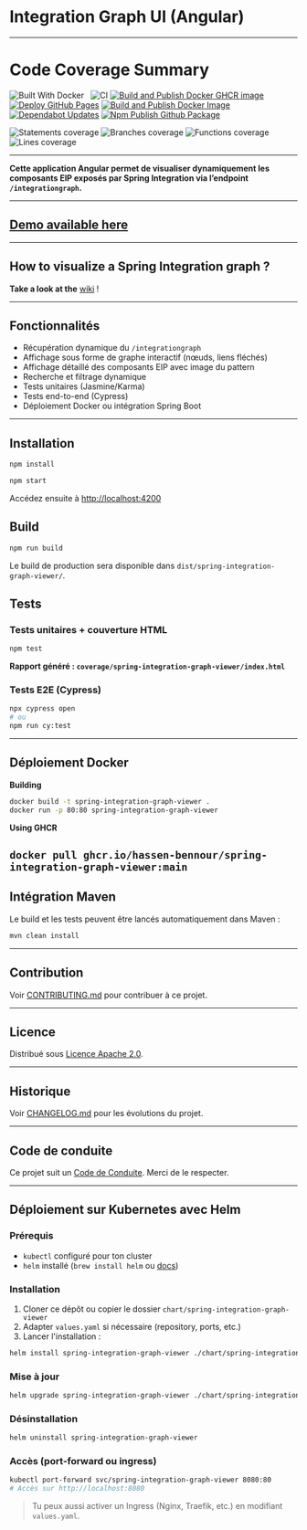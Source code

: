 # Integration Graph UI (Angular)

----------------------------------

# Code Coverage Summary

![Built With Docker](https://img.shields.io/badge/Built_With-Docker-informational?style=flat&logo=docker)
&nbsp;
![CI](https://github.com/Hassen-BENNOUR/spring-integration-graph-viewer/actions/workflows/ci.yml/badge.svg)
[![Build and Publish Docker GHCR image](https://github.com/Hassen-BENNOUR/spring-integration-graph-viewer/actions/workflows/docker-ghcr-publish.yml/badge.svg)](https://github.com/Hassen-BENNOUR/spring-integration-graph-viewer/actions/workflows/docker-ghcr-publish.yml)
[![Deploy GitHub Pages](https://github.com/Hassen-BENNOUR/spring-integration-graph-viewer/actions/workflows/deploy-pages.yml/badge.svg)](https://github.com/Hassen-BENNOUR/spring-integration-graph-viewer/actions/workflows/deploy-pages.yml)
[![Build and Publish Docker Image](https://github.com/Hassen-BENNOUR/spring-integration-graph-viewer/actions/workflows/docker-publish.yml/badge.svg)](https://github.com/Hassen-BENNOUR/spring-integration-graph-viewer/actions/workflows/docker-publish.yml)
[![Dependabot Updates](https://github.com/Hassen-BENNOUR/spring-integration-graph-viewer/actions/workflows/dependabot/dependabot-updates/badge.svg)](https://github.com/Hassen-BENNOUR/spring-integration-graph-viewer/actions/workflows/dependabot/dependabot-updates)
[![Npm Publish Github Package](https://github.com/Hassen-BENNOUR/spring-integration-graph-viewer/actions/workflows/npm-publish-github-packages.yml/badge.svg)](https://github.com/Hassen-BENNOUR/spring-integration-graph-viewer/actions/workflows/npm-publish-github-packages.yml)


<!-- coverage start -->
![Statements coverage](https://img.shields.io/badge/Statements-66.32%25-yellow)
![Branches coverage](https://img.shields.io/badge/Branches-31.03%25-yellow)
![Functions coverage](https://img.shields.io/badge/Functions-67.06%25-yellow)
![Lines coverage](https://img.shields.io/badge/Lines-65.47%25-yellow)
<!-- coverage end -->

----------------------------------
**Cette application Angular permet de visualiser dynamiquement les composants EIP exposés par Spring Integration via
l’endpoint `/integrationgraph`.**

----------------------------------

## [**Demo available here**](https://hassen-bennour.github.io/spring-integration-graph-viewer/)

----------------------------------

## How to visualize a Spring Integration graph ?
**Take a look at the** [wiki](https://github.com/Hassen-BENNOUR/spring-integration-graph-viewer/wiki#how-to-visualize-a-spring-integration-graph-) !

-----------------------

## Fonctionnalités

- Récupération dynamique du `/integrationgraph`
- Affichage sous forme de graphe interactif (nœuds, liens fléchés)
- Affichage détaillé des composants EIP avec image du pattern
- Recherche et filtrage dynamique
- Tests unitaires (Jasmine/Karma)
- Tests end-to-end (Cypress)
- Déploiement Docker ou intégration Spring Boot

----------------------------------

## Installation

```bash
npm install
```

```bash
npm start
```

Accédez ensuite à [http://localhost:4200](http://localhost:4200)

## Build

```bash
npm run build
```

Le build de production sera disponible dans `dist/spring-integration-graph-viewer/`.

## Tests

### Tests unitaires + couverture HTML

```bash
npm test
```

**Rapport généré : `coverage/spring-integration-graph-viewer/index.html`**

### Tests E2E (Cypress)

```bash
npx cypress open
# ou
npm run cy:test
```

----------------------------------

## Déploiement Docker

**Building**

```bash
docker build -t spring-integration-graph-viewer .
docker run -p 80:80 spring-integration-graph-viewer
```

**Using GHCR**

`docker pull ghcr.io/hassen-bennour/spring-integration-graph-viewer:main
`
----------------------------------

## Intégration Maven

Le build et les tests peuvent être lancés automatiquement dans Maven :

```bash
mvn clean install
```

----------------------------------

## Contribution

Voir [CONTRIBUTING.md](CONTRIBUTING.md) pour contribuer à ce projet.

----------------------------------

## Licence

Distribué sous [Licence Apache 2.0](LICENSE).

----------------------------------

## Historique

Voir [CHANGELOG.md](CHANGELOG.md) pour les évolutions du projet.

----------------------------------

## Code de conduite

Ce projet suit un [Code de Conduite](CODE_OF_CONDUCT.md). Merci de le respecter.

----------------------------------

## Déploiement sur Kubernetes avec Helm

### Prérequis

- `kubectl` configuré pour ton cluster
- `helm` installé (`brew install helm` ou [docs](https://helm.sh))

### Installation

1. Cloner ce dépôt ou copier le dossier `chart/spring-integration-graph-viewer`
2. Adapter `values.yaml` si nécessaire (repository, ports, etc.)
3. Lancer l'installation :

```bash
helm install spring-integration-graph-viewer ./chart/spring-integration-graph-viewer
```

### Mise à jour

```bash
helm upgrade spring-integration-graph-viewer ./chart/spring-integration-graph-viewer
```

### Désinstallation

```bash
helm uninstall spring-integration-graph-viewer
```

### Accès (port-forward ou ingress)

```bash
kubectl port-forward svc/spring-integration-graph-viewer 8080:80
# Accès sur http://localhost:8080
```

> Tu peux aussi activer un Ingress (Nginx, Traefik, etc.) en modifiant `values.yaml`.

